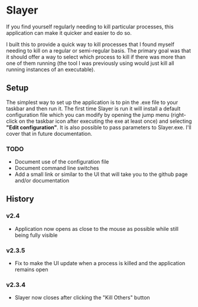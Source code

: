 Slayer
======

If you find yourself regularly needing to kill particular processes, this application can make it quicker and easier to do so.

I built this to provide a quick way to kill processes that I found myself needing to kill on a regular or semi-regular basis. The primary goal was that it should offer a way to select which process to kill if there was more than one of them running (the tool I was previously using would just kill all running instances of an executable).

## Setup

The simplest way to set up the application is to pin the .exe file to your taskbar and then run it. The first time Slayer is run it will install a default configuration file which you can modify by opening the jump menu (right-click on the taskbar icon after executing the exe at least once) and selecting **"Edit configuration"**. It is also possible to pass parameters to Slayer.exe. I'll cover that in future documentation.

### TODO

* Document use of the configuration file
* Document command line switches
* Add a small link or similar to the UI that will take you to the github page and/or documentation

## History

### v2.4

* Application now opens as close to the mouse as possible while still being fully visible

### v2.3.5

* Fix to make the UI update when a process is killed and the application remains open

### v2.3.4

* Slayer now closes after clicking the "Kill Others" button